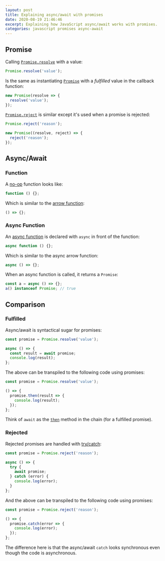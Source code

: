 ```yaml
---
layout: post
title: Explaining async/await with promises
date: 2020-08-19 21:46:46
excerpt: Explaining how JavaScript async/await works with promises.
categories: javascript promises async-await
---
```


## Promise

Calling [`Promise.resolve`](https://developer.mozilla.org/en-US/docs/Web/JavaScript/Reference/Global_Objects/Promise/resolve) with a value:

```js
Promise.resolve('value');
```

Is the same as instantiating [`Promise`](https://developer.mozilla.org/en-US/docs/Web/JavaScript/Reference/Global_Objects/Promise) with a _fulfilled_ value in the callback function:

```js
new Promise(resolve => {
  resolve('value');
});
```

[`Promise.reject`](https://developer.mozilla.org/en-US/docs/Web/JavaScript/Reference/Global_Objects/Promise/reject) is similar except it's used when a promise is rejected:

```js
Promise.reject('reason');
```

```js
new Promise((resolve, reject) => {
  reject('reason');
});
```

## Async/Await

### Function

A [no-op](<https://en.wikipedia.org/wiki/NOP_(code)>) function looks like:

```js
function () {};
```

Which is similar to the [arrow function](https://developer.mozilla.org/en-US/docs/Web/JavaScript/Reference/Functions/Arrow_functions):

```js
() => {};
```

### Async Function

An [async function](https://developer.mozilla.org/en-US/docs/Web/JavaScript/Reference/Statements/async_function) is declared with `async` in front of the function:

```js
async function () {};
```

Which is similar to the async arrow function:

```js
async () => {};
```

When an async function is called, it returns a `Promise`:

```js
const a = async () => {};
a() instanceof Promise; // true
```

## Comparison

### Fulfilled

Async/await is syntactical sugar for promises:

```js
const promise = Promise.resolve('value');

async () => {
  const result = await promise;
  console.log(result);
};
```

The above can be transpiled to the following code using promises:

```js
const promise = Promise.resolve('value');

() => {
  promise.then(result => {
    console.log(result);
  });
};
```

Think of `await` as the [`then`](https://developer.mozilla.org/en-US/docs/Web/JavaScript/Reference/Global_Objects/Promise/then) method in the chain (for a fulfilled promise).

### Rejected

Rejected promises are handled with [try/catch](https://developer.mozilla.org/en-US/docs/Web/JavaScript/Reference/Statements/try...catch):

```js
const promise = Promise.reject('reason');

async () => {
  try {
    await promise;
  } catch (error) {
    console.log(error);
  }
};
```

And the above can be transpiled to the following code using promises:

```js
const promise = Promise.reject('reason');

() => {
  promise.catch(error => {
    console.log(error);
  });
};
```

The difference here is that the async/await `catch` looks synchronous even though the code is asynchronous.
